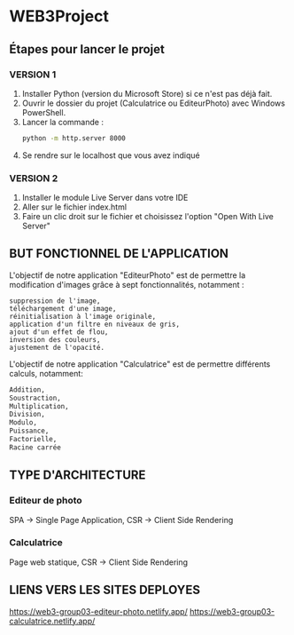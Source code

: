 # WEB3Project

## Étapes pour lancer le projet

### VERSION 1
1. Installer Python (version du Microsoft Store) si ce n'est pas déjà fait.
2. Ouvrir le dossier du projet (Calculatrice ou EditeurPhoto) avec Windows PowerShell.
3. Lancer la commande :
   ```bash
   python -m http.server 8000
4. Se rendre sur le localhost que vous avez indiqué

### VERSION 2
1. Installer le module Live Server dans votre IDE
2. Aller sur le fichier index.html
3. Faire un clic droit sur le fichier et choisissez l'option "Open With Live Server"





## BUT FONCTIONNEL DE L'APPLICATION
L'objectif de notre application "EditeurPhoto" est de permettre la modification d'images grâce à sept fonctionnalités, notamment :

    suppression de l'image,
    téléchargement d'une image,
    réinitialisation à l'image originale,
    application d'un filtre en niveaux de gris,
    ajout d'un effet de flou,
    inversion des couleurs,
    ajustement de l'opacité.

 L'objectif de notre application "Calculatrice" est de permettre différents calculs, notamment:
 ```bash
 Addition,
 Soustraction,
 Multiplication,
 Division,
 Modulo,
 Puissance,
 Factorielle,
 Racine carrée
   ```

## TYPE D'ARCHITECTURE

### Editeur de photo
SPA -> Single Page Application,
CSR -> Client Side Rendering

### Calculatrice
Page web statique,
CSR -> Client Side Rendering

## LIENS VERS LES SITES DEPLOYES
https://web3-group03-editeur-photo.netlify.app/
https://web3-group03-calculatrice.netlify.app/
